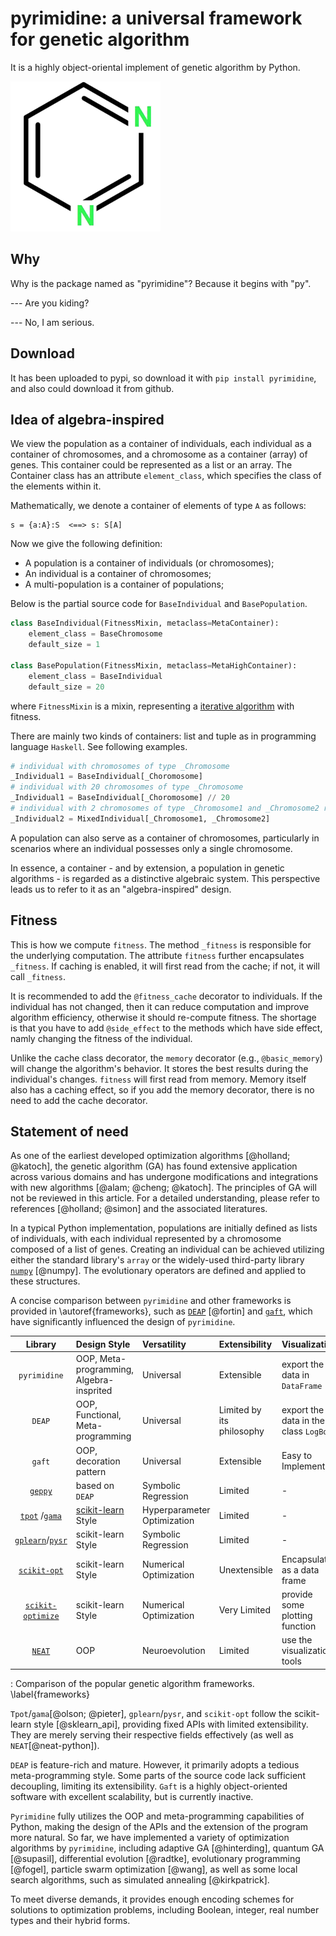 # pyrimidine: a universal framework for genetic algorithm

It is a highly object-oriental implement of genetic algorithm by Python.

![LOGO](src/green_logo.png)

## Why

Why is the package named as "pyrimidine"? Because it begins with "py". 

--- Are you kiding? 

--- No, I am serious.

## Download

It has been uploaded to pypi, so download it with `pip install pyrimidine`, and also could download it from github.

## Idea of algebra-inspired
We view the population as a container of individuals, each individual as a container of chromosomes, and a chromosome as a container (array) of genes. This container could be represented as a list or an array. The Container class has an attribute `element_class`, which specifies the class of the elements within it.

Mathematically, we denote a container of elements of type `A` as follows:

```
s = {a:A}:S  <==> s: S[A]
```

Now we give the following definition:
- A population is a container of individuals (or chromosomes); 
- An individual is a container of chromosomes; 
- A multi-population is a container of populations;

Below is the partial source code for `BaseIndividual` and `BasePopulation`.

```python
class BaseIndividual(FitnessMixin, metaclass=MetaContainer):
    element_class = BaseChromosome
    default_size = 1
    
class BasePopulation(FitnessMixin, metaclass=MetaHighContainer):
    element_class = BaseIndividual
    default_size = 20
```

where `FitnessMixin` is a mixin, representing a [iterative algorithm](https://pyrimidine.readthedocs.io/en/latest/source/API%20Design.html#iterative-models) with fitness.

There are mainly two kinds of containers: list and tuple as in programming language `Haskell`. See following examples.

```python
# individual with chromosomes of type _Chromosome
_Individual1 = BaseIndividual[_Choromosome]
# individual with 20 chromosomes of type _Chromosome
_Individual1 = BaseIndividual[_Choromosome] // 20
# individual with 2 chromosomes of type _Chromosome1 and _Chromosome2 respectively
_Individual2 = MixedIndividual[_Chromosome1, _Chromosome2]
```

A population can also serve as a container of chromosomes, particularly in scenarios where an individual possesses only a single chromosome.

In essence, a container - and by extension, a population in genetic algorithms - is regarded as a distinctive algebraic system. This perspective leads us to refer to it as an "algebra-inspired" design.

## Fitness

This is how we compute `fitness`. The method `_fitness` is responsible for the underlying computation. The attribute `fitness` further encapsulates `_fitness`. If caching is enabled, it will first read from the cache; if not, it will call `_fitness`.

It is recommended to add the `@fitness_cache` decorator to individuals. If the individual has not changed, then it can reduce computation and improve algorithm efficiency, otherwise it should re-compute fitness. The shortage is that you have to add `@side_effect` to the methods which have side effect, namly changing the fitness of the individual.

Unlike the cache class decorator, the `memory` decorator (e.g., `@basic_memory`) will change the algorithm's behavior. It stores the best results during the individual's changes. `fitness` will first read from memory. Memory itself also has a caching effect, so if you add the memory decorator, there is no need to add the cache decorator.

## Statement of need

As one of the earliest developed optimization algorithms [@holland; @katoch], the genetic algorithm (GA) has found extensive application across various domains and has undergone modifications and integrations with new algorithms [@alam; @cheng; @katoch]. The principles of GA will not be reviewed in this article. For a detailed understanding, please refer to references [@holland; @simon] and the associated literatures.

In a typical Python implementation, populations are initially defined as lists of individuals, with each individual represented by a chromosome composed of a list of genes. Creating an individual can be achieved utilizing either the standard library's `array` or the widely-used third-party library [`numpy`](https://numpy.org/) [@numpy]. The evolutionary operators are defined and applied to these structures.

A concise comparison between `pyrimidine` and other frameworks is provided in \autoref{frameworks}, such as [`DEAP`](https://deap.readthedocs.io/) [@fortin] and [`gaft`](https://github.com/PytLab/gaft), which have significantly influenced the design of `pyrimidine`.

<!-- +-------------------+------------+----------+----------+----------+ -->
| Library   | Design Style      | Versatility | Extensibility | Visualization           |
|:----------:|:-------|:--------|:--------|:----------|
| `pyrimidine`| OOP, Meta-programming, Algebra-insprited | Universal | Extensible | export the data in `DataFrame` |
| `DEAP`     | OOP, Functional, Meta-programming        | Universal | Limited by its philosophy   | export the data in the class `LogBook`  |
| `gaft`      | OOP, decoration pattern   | Universal | Extensible    | Easy to Implement       |
| [`geppy`](https://geppy.readthedocs.io/) | based on `DEAP` | Symbolic Regression | Limited | - |
| [`tpot`](https://github.com/EpistasisLab/tpot) /[`gama`](https://github.com/openml-labs/gama)  | [scikit-learn](https://scikit-learn.org/) Style | Hyperparameter Optimization | Limited | -                   |
| [`gplearn`](https://gplearn.readthedocs.io/)/[`pysr`](https://astroautomata.com/PySR/)   | scikit-learn Style | Symbolic Regression | Limited | -                  |
| [`scikit-opt`](https://github.com/guofei9987/scikit-opt)| scikit-learn Style | Numerical Optimization | Unextensible | Encapsulated as a data frame      |
|[`scikit-optimize`](https://scikit-optimize.github.io/stable/)|scikit-learn Style  | Numerical Optimization | Very Limited | provide some plotting function |
|[`NEAT`](https://neat-python.readthedocs.io/) | OOP  | Neuroevolution | Limited | use the visualization tools |

: Comparison of the popular genetic algorithm frameworks. \label{frameworks}

`Tpot`/`gama`[@olson; @pieter], `gplearn`/`pysr`, and `scikit-opt` follow the scikit-learn style [@sklearn_api], providing fixed APIs with limited extensibility. They are merely serving their respective fields effectively (as well as `NEAT`[@neat-python]).

`DEAP` is feature-rich and mature. However, it primarily adopts a tedious meta-programming style. Some parts of the source code lack sufficient decoupling, limiting its extensibility. `Gaft` is a highly object-oriented software with excellent scalability, but is currently inactive.

`Pyrimidine` fully utilizes the OOP and meta-programming capabilities of Python, making the design of the APIs and the extension of the program more natural. So far, we have implemented a variety of optimization algorithms by `pyrimidine`, including adaptive GA [@hinterding], quantum GA [@supasil], differential evolution [@radtke], evolutionary programming [@fogel], particle swarm optimization [@wang], as well as some local search algorithms, such as simulated annealing [@kirkpatrick].

To meet diverse demands, it provides enough encoding schemes for solutions to optimization problems, including Boolean, integer, real number types and their hybrid forms.
